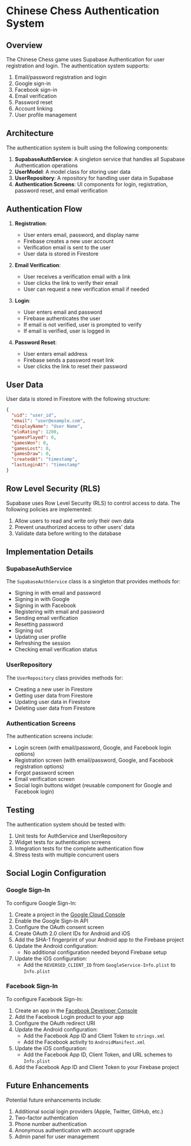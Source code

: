 # Chinese Chess Authentication System

## Overview

The Chinese Chess game uses Supabase Authentication for user registration and login. The authentication system supports:

1. Email/password registration and login
2. Google sign-in
3. Facebook sign-in
4. Email verification
5. Password reset
6. Account linking
7. User profile management

## Architecture

The authentication system is built using the following components:

1. **SupabaseAuthService**: A singleton service that handles all Supabase Authentication operations
2. **UserModel**: A model class for storing user data
3. **UserRepository**: A repository for handling user data in Supabase
4. **Authentication Screens**: UI components for login, registration, password reset, and email verification

## Authentication Flow

1. **Registration**:
   - User enters email, password, and display name
   - Firebase creates a new user account
   - Verification email is sent to the user
   - User data is stored in Firestore

2. **Email Verification**:
   - User receives a verification email with a link
   - User clicks the link to verify their email
   - User can request a new verification email if needed

3. **Login**:
   - User enters email and password
   - Firebase authenticates the user
   - If email is not verified, user is prompted to verify
   - If email is verified, user is logged in

4. **Password Reset**:
   - User enters email address
   - Firebase sends a password reset link
   - User clicks the link to reset their password

## User Data

User data is stored in Firestore with the following structure:

```json
{
  "uid": "user_id",
  "email": "user@example.com",
  "displayName": "User Name",
  "eloRating": 1200,
  "gamesPlayed": 0,
  "gamesWon": 0,
  "gamesLost": 0,
  "gamesDraw": 0,
  "createdAt": "timestamp",
  "lastLoginAt": "timestamp"
}
```

## Row Level Security (RLS)

Supabase uses Row Level Security (RLS) to control access to data. The following policies are implemented:

1. Allow users to read and write only their own data
2. Prevent unauthorized access to other users' data
3. Validate data before writing to the database

## Implementation Details

### SupabaseAuthService

The `SupabaseAuthService` class is a singleton that provides methods for:

- Signing in with email and password
- Signing in with Google
- Signing in with Facebook
- Registering with email and password
- Sending email verification
- Resetting password
- Signing out
- Updating user profile
- Refreshing the session
- Checking email verification status

### UserRepository

The `UserRepository` class provides methods for:

- Creating a new user in Firestore
- Getting user data from Firestore
- Updating user data in Firestore
- Deleting user data from Firestore

### Authentication Screens

The authentication screens include:

- Login screen (with email/password, Google, and Facebook login options)
- Registration screen (with email/password, Google, and Facebook registration options)
- Forgot password screen
- Email verification screen
- Social login buttons widget (reusable component for Google and Facebook login)

## Testing

The authentication system should be tested with:

1. Unit tests for AuthService and UserRepository
2. Widget tests for authentication screens
3. Integration tests for the complete authentication flow
4. Stress tests with multiple concurrent users

## Social Login Configuration

### Google Sign-In

To configure Google Sign-In:

1. Create a project in the [Google Cloud Console](https://console.cloud.google.com/)
2. Enable the Google Sign-In API
3. Configure the OAuth consent screen
4. Create OAuth 2.0 client IDs for Android and iOS
5. Add the SHA-1 fingerprint of your Android app to the Firebase project
6. Update the Android configuration:
   - No additional configuration needed beyond Firebase setup
7. Update the iOS configuration:
   - Add the `REVERSED_CLIENT_ID` from `GoogleService-Info.plist` to `Info.plist`

### Facebook Sign-In

To configure Facebook Sign-In:

1. Create an app in the [Facebook Developer Console](https://developers.facebook.com/)
2. Add the Facebook Login product to your app
3. Configure the OAuth redirect URI
4. Update the Android configuration:
   - Add the Facebook App ID and Client Token to `strings.xml`
   - Add the Facebook activity to `AndroidManifest.xml`
5. Update the iOS configuration:
   - Add the Facebook App ID, Client Token, and URL schemes to `Info.plist`
6. Add the Facebook App ID and Client Token to your Firebase project

## Future Enhancements

Potential future enhancements include:

1. Additional social login providers (Apple, Twitter, GitHub, etc.)
2. Two-factor authentication
3. Phone number authentication
4. Anonymous authentication with account upgrade
5. Admin panel for user management
